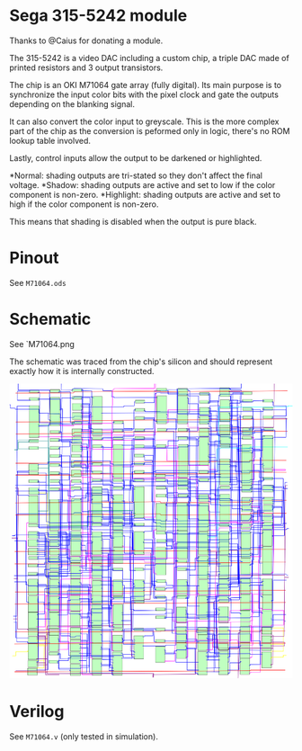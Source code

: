 # Sega 315-5242 module

Thanks to @Caius for donating a module.

The 315-5242 is a video DAC including a custom chip, a triple DAC made of printed resistors and 3 output transistors.

The chip is an OKI M71064 gate array (fully digital). Its main purpose is to synchronize the input color bits with the pixel clock and gate the outputs depending on the blanking signal.

It can also convert the color input to greyscale. This is the more complex part of the chip as the conversion is peformed only in logic, there's no ROM lookup table involved.

Lastly, control inputs allow the output to be darkened or highlighted.

*Normal: shading outputs are tri-stated so they don't affect the final voltage.
*Shadow: shading outputs are active and set to low if the color component is non-zero.
*Highlight: shading outputs are active and set to high if the color component is non-zero.

This means that shading is disabled when the output is pure black.

# Pinout

See `M71064.ods`

# Schematic

See `M71064.png

The schematic was traced from the chip's silicon and should represent exactly how it is internally constructed.

![M71064 internal routing](routing.png)

# Verilog

See `M71064.v` (only tested in simulation).
